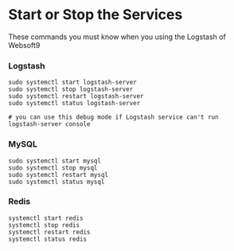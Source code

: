 # Start or Stop the Services

These commands you must know when you using the Logstash of Websoft9

### Logstash

```shell
sudo systemctl start logstash-server
sudo systemctl stop logstash-server
sudo systemctl restart logstash-server
sudo systemctl status logstash-server

# you can use this debug mode if Logstash service can't run
logstash-server console
```

### MySQL

```shell
sudo systemctl start mysql
sudo systemctl stop mysql
sudo systemctl restart mysql
sudo systemctl status mysql
```

### Redis

```shell
systemctl start redis
systemctl stop redis
systemctl restart redis
systemctl status redis
```
